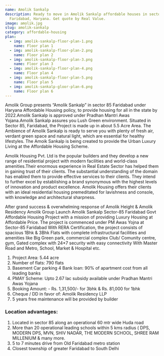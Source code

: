 ```yaml
---
name: Amolik Sankalp
description: Ready to move in Amolik Sankalp affordable houses in sector 85,
  Faridabad, Haryana. Get quote by Real Value.
image: amolik.jpg
slug: amolik-sankalp
category: affordable-housing
plan:
  - img: amolik-sankalp-floor-plan-1.png
    name: Floor plan 1
  - img: amolik-sankalp-floor-plan-2.png
    name: Floor plan 2
  - img: amolik-sankalp-floor-plan-3.png
    name: Floor plan 3
  - img: amolik-sankalp-floor-plan-4.png
    name: Floor plan 4
  - img: amolik-sankalp-floor-plan-5.png
    name: Floor plan 5
  - img: amolik-sankalp-gloor-plan-6.png
    name: Floor plan 6
---
```

Amolik Group presents “Amolik Sankalp” in sector 85 Faridabad under Haryana Affordable Housing policy, to provide housing for all in the state by 2022.Amolik Sankalp is approved under Pradhan Mantri Awas Yojana.Amolik Sankalp assures you Lush Green environment. Situated in Sector 85, Faridabad, the Project is made up in about 5.5 Acre Area. The Ambience of Amolik Sankalp is ready to serve you with plenty of fresh air, verdant green space and natural light, which are essential for healthy lifestyles. The Amoik Sankalp is being created to provide the Urban Luxury Living at the Affordable Housing Scheme.

Amolik Housing Pvt. Ltd is the popular builders and they develop a new range of residential project with modern facilities and world-class amenities.Their enormous experience in Real Estate Sector has helped them in gaining trust of their clients. The substantial understanding of the domain has enabled them to provide effective services to their clients. They intend to further excel by establishing a brand synonymous with the highest levels of innovation and product excellence. Amolik Housing offers their clients with an ideal residential housing premeditated for lavishness and console, with knowledge and architectural sharpness.

After grand success & overwhelming response of Amolik Height & Amolik Residency Amolik Group Launch Amolik Sankalp Sector-85 Faridabad Govt Affordable Housing Project with a mission of providing Luxury Housing at Affordable Price. The project is commenced under PM Awas Yojna at Sector-85 Faridabad With RERA Certification, the project consists of spacious 1Bhk & 3Bhk Flats with complete infrastructural facilities and amenities like Big Green park, commercial complex Club/ Comunity centre, gym, Gated complex with 24*7 security with easy connectivity With Master Road and Metro, School, Market & Hospital etc.

1. Project Area: 5.44 acre
2. Number of flats: 790 flats
3. Basement Car parking
4 Bank loan: 90% of apartment cost from all leading banks
5. PMAY Scheme: Upto 2.67 lac subsidy available under Pradhan Mantri Awas Yojana
6. Booking Amount: - Rs. 1,31,500/- for 3bhk & Rs. 81,000 for 1bhk
7. Cheque / DD in favor of: Amolik Residency LLP
8. 5 years free maintenance will be provided by builder

### Location advantages:
1. Located in sector 85 along an operational 60 mtr wide Huda road
2. More than 20 operational leading schools within 5 kms radius ( DPS, MODERN DPS, MVN, SHIV NADAR, THE MODERN SCHOOL, SHREE RAM MILLENIUM & many more.
3. 5 to 7 minutes drive from Old Faridabad metro station
4. Closest township of greater Faridabad to South Delhi